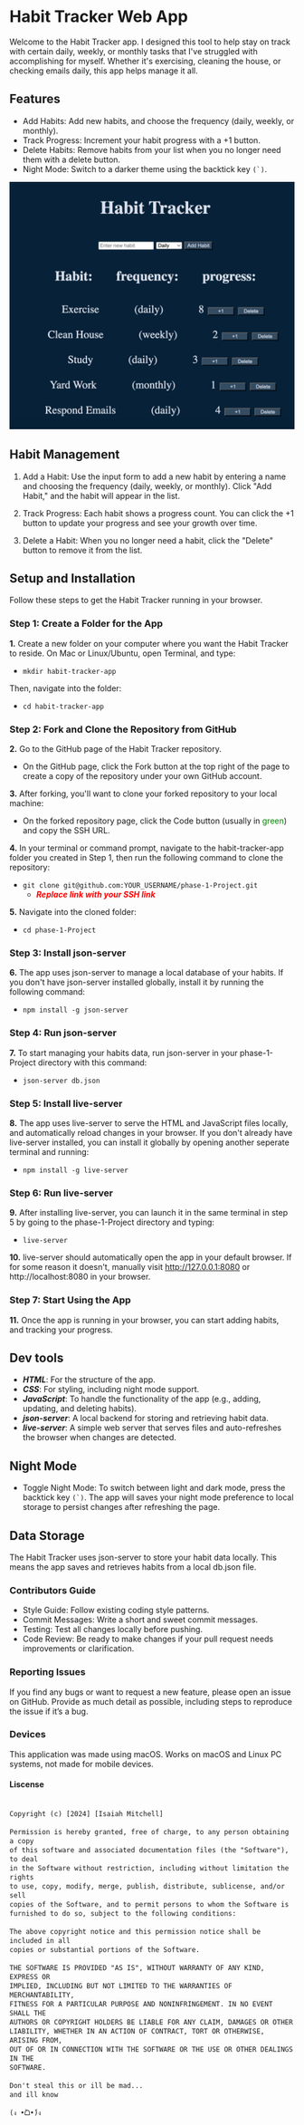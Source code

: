 # Habit Tracker Web App

Welcome to the Habit Tracker app. I designed this tool to help stay on track with certain daily, weekly, or monthly tasks that I've struggled with accomplishing for myself. Whether it's exercising, cleaning the house, or checking emails daily, this app helps manage it all.

## Features

- Add Habits: Add new habits, and choose the frequency (daily, weekly, or monthly).
- Track Progress: Increment your habit progress with a +1 button.
- Delete Habits: Remove habits from your list when you no longer need them with a delete button.
- Night Mode: Switch to a darker theme using the backtick key ``(`)``.

![HabitApp](./screenshot.png)
## Habit Management

1. Add a Habit: Use the input form to add a new habit by entering a name and choosing the frequency (daily, weekly, or monthly). Click "Add Habit," and the habit will appear in the list.

2. Track Progress: Each habit shows a progress count. You can click the +1 button to update your progress and see your growth over time.

3. Delete a Habit: When you no longer need a habit, click the "Delete" button to remove it from the list.

## Setup and Installation

Follow these steps to get the Habit Tracker running in your browser.

### Step 1: Create a Folder for the App

**1.** Create a new folder on your computer where you want the Habit Tracker to reside. 
On Mac or Linux/Ubuntu, open Terminal, and type:
- `mkdir habit-tracker-app`

Then, navigate into the folder:
- `cd habit-tracker-app`

### Step 2: Fork and Clone the Repository from GitHub

**2.** Go to the GitHub page of the Habit Tracker repository.
   - On the GitHub page, click the Fork button at the top right of the page to create a copy of the repository under your own GitHub account.
   
**3.** After forking, you'll want to clone your forked repository to your local machine:
   - On the forked repository page, click the Code button (usually in <span style="color:green">green</span>) and copy the SSH URL.
   
**4.** In your terminal or command prompt, navigate to the habit-tracker-app folder you created in Step 1, then run the following command to clone the repository:
   - `git clone git@github.com:YOUR_USERNAME/phase-1-Project.git`
      - **_<span style="color:red">Replace link with your SSH link_</span>**

**5.** Navigate into the cloned folder:
   - `cd phase-1-Project`

### Step 3: Install json-server

**6.** The app uses json-server to manage a local database of your habits. If you don't have json-server installed globally, install it by running the following command:
   - `npm install -g json-server`

### Step 4: Run json-server

**7.** To start managing your habits data, run json-server in your phase-1-Project directory with this command:
   - `json-server db.json`

### Step 5: Install live-server

**8.** The app uses live-server to serve the HTML and JavaScript files locally, and automatically reload changes in your browser. If you don't already have live-server installed, you can install it globally by opening another seperate terminal and running:
   - `npm install -g live-server`

### Step 6: Run live-server

**9.** After installing live-server, you can launch it in the same
 terminal in step 5 by going to the phase-1-Project directory and typing:
   - `live-server`

**10.** live-server should automatically open the app in your default browser. If for some reason it doesn't, manually visit http://127.0.0.1:8080 or http://localhost:8080 in your browser.

### Step 7: Start Using the App

**11.** Once the app is running in your browser, you can start adding habits, and tracking your progress.

## Dev tools

- **_HTML_**: For the structure of the app.
- **_CSS_**: For styling, including night mode support.
- **_JavaScript_**: To handle the functionality of the app (e.g., adding, updating, and deleting habits).
- **_json-server_**: A local backend for storing and retrieving habit data.
- **_live-server_**: A simple web server that serves files and auto-refreshes the browser when changes are detected.

## Night Mode

- Toggle Night Mode: To switch between light and dark mode, press the backtick key ``(`)``. The app will saves your night mode preference to local storage to persist changes after refreshing the page.

## Data Storage

The Habit Tracker uses json-server to store your habit data locally. This means the app saves and retrieves habits from a local db.json file.

### Contributors Guide

-	Style Guide: Follow existing coding style patterns.
-	Commit Messages: Write a short and sweet commit messages.
-	Testing: Test all changes locally before pushing.
-	Code Review: Be ready to make changes if your pull request needs improvements or clarification.

### Reporting Issues

If you find any bugs or want to request a new feature, please open an issue on GitHub. Provide as much detail as possible, including steps to reproduce the issue if it’s a bug.

### Devices
This application was made using macOS. Works on macOS and Linux PC systems, not made for mobile devices.

#### Liscense 

```MIT License

Copyright (c) [2024] [Isaiah Mitchell]

Permission is hereby granted, free of charge, to any person obtaining a copy
of this software and associated documentation files (the "Software"), to deal
in the Software without restriction, including without limitation the rights
to use, copy, modify, merge, publish, distribute, sublicense, and/or sell
copies of the Software, and to permit persons to whom the Software is
furnished to do so, subject to the following conditions:

The above copyright notice and this permission notice shall be included in all
copies or substantial portions of the Software.

THE SOFTWARE IS PROVIDED "AS IS", WITHOUT WARRANTY OF ANY KIND, EXPRESS OR
IMPLIED, INCLUDING BUT NOT LIMITED TO THE WARRANTIES OF MERCHANTABILITY,
FITNESS FOR A PARTICULAR PURPOSE AND NONINFRINGEMENT. IN NO EVENT SHALL THE
AUTHORS OR COPYRIGHT HOLDERS BE LIABLE FOR ANY CLAIM, DAMAGES OR OTHER
LIABILITY, WHETHER IN AN ACTION OF CONTRACT, TORT OR OTHERWISE, ARISING FROM,
OUT OF OR IN CONNECTION WITH THE SOFTWARE OR THE USE OR OTHER DEALINGS IN THE
SOFTWARE.

Don't steal this or ill be mad...
and ill know

(ง •̀ᗝ•́)ง
```